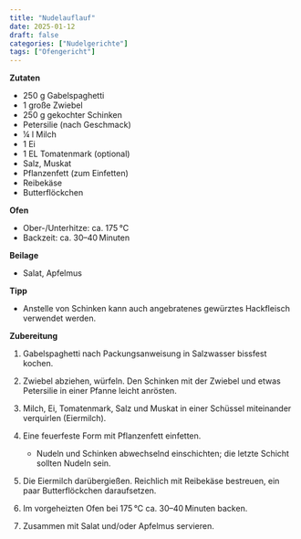 ```yaml
---
title: "Nudelauflauf"
date: 2025-01-12
draft: false
categories: ["Nudelgerichte"]
tags: ["Ofengericht"]
---
```


<div class="container2col">

  <div class="zutaten">

  **Zutaten**  
  - 250 g Gabelspaghetti  
  - 1 große Zwiebel  
  - 250 g gekochter Schinken  
  - Petersilie (nach Geschmack)  
  - ¼ l Milch  
  - 1 Ei  
  - 1 EL Tomatenmark (optional)  
  - Salz, Muskat  
  - Pflanzenfett (zum Einfetten)  
  - Reibekäse  
  - Butterflöckchen  

  **Ofen**  
  - Ober-/Unterhitze: ca. 175 °C  
  - Backzeit: ca. 30–40 Minuten  

  **Beilage**  
  - Salat, Apfelmus  

  **Tipp**  
  - Anstelle von Schinken kann auch angebratenes gewürztes Hackfleisch verwendet werden.  

  </div>

  <div class="zubereitung">

  **Zubereitung**  
  1. Gabelspaghetti nach Packungsanweisung in Salzwasser bissfest kochen.  
  2. Zwiebel abziehen, würfeln. Den Schinken mit der Zwiebel und etwas Petersilie in einer Pfanne leicht anrösten.  
  3. Milch, Ei, Tomatenmark, Salz und Muskat in einer Schüssel miteinander verquirlen (Eiermilch).  
  4. Eine feuerfeste Form mit Pflanzenfett einfetten.  
     - Nudeln und Schinken abwechselnd einschichten; die letzte Schicht sollten Nudeln sein.  
  5. Die Eiermilch darübergießen. Reichlich mit Reibekäse bestreuen, ein paar Butterflöckchen daraufsetzen.  
  6. Im vorgeheizten Ofen bei 175 °C ca. 30–40 Minuten backen.  

  7. Zusammen mit Salat und/oder Apfelmus servieren.  

  </div>

</div>
